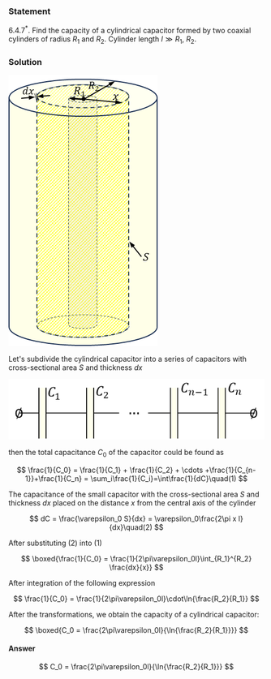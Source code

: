 ###  Statement

$6.4.7^*.$ Find the capacity of a cylindrical capacitor formed by two coaxial cylinders of radius $R_1$ and $R_2$. Cylinder length $l \gg R_1$, $R_2$.

### Solution

![ For problem $6.4.7^*$ |294x534, 24%](../../img/6.4.7/6.4.7_1.png)

Let's subdivide the cylindrical capacitor into a series of capacitors with cross-sectional area $S$ and thickness $dx$

![ Series of capacitors |606x143, 54%](../../img/6.4.7/6.4.7_2.png)

then the total capacitance $C_0$ of the capacitor could be found as

$$
\frac{1}{C_0} = \frac{1}{C_1} + \frac{1}{C_2} + \cdots +\frac{1}{C_{n-1}}+\frac{1}{C_n} = \sum_i\frac{1}{C_i}=\int\frac{1}{dC}\quad(1)
$$

The capacitance of the small capacitor with the cross-sectional area $S$ and thickness $dx$ placed on the distance $x$ from the central axis of the cylinder

$$
dC = \frac{\varepsilon_0 S}{dx} = \varepsilon_0\frac{2\pi x l}{dx}\quad(2)
$$

After substituting $(2)$ into $(1)$

$$
\boxed{\frac{1}{C_0} = \frac{1}{2\pi\varepsilon_0l}\int_{R_1}^{R_2} \frac{dx}{x}}
$$

After integration of the following expression

$$
\frac{1}{C_0} = \frac{1}{2\pi\varepsilon_0l}\cdot\ln{\frac{R_2}{R_1}}
$$

After the transformations, we obtain the capacity of a cylindrical capacitor:

$$
\boxed{C_0 = \frac{2\pi\varepsilon_0l}{\ln{\frac{R_2}{R_1}}}}
$$

#### Answer

$$
C_0 = \frac{2\pi\varepsilon_0l}{\ln{\frac{R_2}{R_1}}}
$$